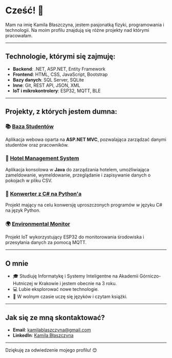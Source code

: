 # Cześć! 👋

Mam na imię Kamila Błaszczyna, jestem pasjonatką fizyki, programowania i technologii. Na moim profilu znajdują się różne projekty nad którymi pracowałam.

---

## Technologie, którymi się zajmuję:

- **Backend**: .NET, ASP.NET, Entity Framework  
- **Frontend**: HTML, CSS, JavaScript, Bootstrap  
- **Bazy danych**: SQL Server, SQLite  
- **Inne**: Git, REST API, JSON, XML  
- **IoT i mikrokontrolery**: ESP32, MQTT, BLE 

---

## Projekty, z których jestem dumna:

### 📚 [Baza Studentów](https://github.com/kamilabla/projekt_baza_studentow)  
Aplikacja webowa oparta na **ASP.NET MVC**, pozwalająca zarządzać danymi studentów oraz pracowników.

### 🏨 [Hotel Management System](https://github.com/kamilabla/hotel-management-system)
Aplikacja konsolowa w **Java** do zarządzania hotelem, umożliwiająca zameldowanie, wymeldowanie, przeglądanie i zapisywanie danych o pokojach w pliku CSV.

### 🐍 [Konwerter z C# na Python'a](https://github.com/kingaa1/KonwerterCs-Python)<br/>
Projekt mający na celu konwersję uproszczonych programów w języku C# na język Python. 

### 🌍 [Environmental Monitor](https://github.com/twoje-konto/environmental-monitor)  
Projekt IoT wykorzystujący ESP32 do monitorowania środowiska i przesyłania danych za pomocą MQTT.


---

## O mnie

- 🎓 Studiuję Informatykę i Systemy Inteligentne na Akademii Górniczo-Hutniczej w Krakowie i jestem obecnie na 3 roku.
- 💻 Lubie eksplorować nowe technologie.
- 🚀 W wolnym czasie uczę się języków i czytam książki.

---

## Jak się ze mną skontaktować?

- **Email**: kamilablaszczyna@gmail.com
- **LinkedIn**: [Kamila Błaszczyna](https://www.linkedin.com/in/kamila-b%C5%82aszczyna-9690432b5/)
 

---

Dziękuję za odwiedzenie mojego profilu! 😊
